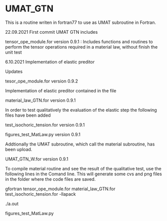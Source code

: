 # UMAT_GTN

This is a routine writen in fortran77 to use as UMAT subroutine in Fortran.
 
22.09.2021
First commit UMAT GTN  includes

tensor_ope_module.for version 0.9.1 : Includes functions and routines to perform the tensor operations required in a material law, without finish the unit test 


6.10.2021
Implementation of elastic preditor

Updates

tesor_ope_module.for version 0.9.2

Implementation of elastic preditor contained in the file

material_law_GTN.for version 0.9.1

In order to test qualitatively the evaluation of the elastic step the following files have been added 

test_isochoric_tension.for version 0.9.1

figures_test_MatLaw.py version 0.9.1

Addtionally the UMAT subroutine, which call the material subroutine, has been upload.
 
UMAT_GTN_W.for version 0.9.1

To compile material routine and see the result of the qualitative test, use the following lines in the Comand line. This will generate some cvs and png files in the folder where the code files are saved.

gfortran tensor_ope_module.for material_law_GTN.for test_isochoric_tension.for -llapack

./a.out

figures_test_MatLaw.py

 
